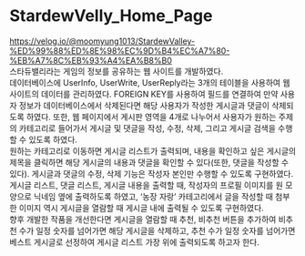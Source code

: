 # StardewVelly_Home_Page
https://velog.io/@moomyung1013/StardewValley-%ED%99%88%ED%8E%98%EC%9D%B4%EC%A7%80-%EB%A7%8C%EB%93%A4%EA%B8%B0   
 스타듀밸리라는 게임의 정보를 공유하는 웹 사이트를 개발하였다.   
 데이터베이스에 UserInfo, UserWrite, UserReply라는 3개의 테이블을 사용하여 웹 사이트의 데이터를 관리하였다. FOREIGN KEY를 사용하여 필드를 연결하여 만약 사용자 정보가 데이터베이스에서 삭제된다면 해당 사용자가 작성한 게시글과 댓글이 삭제되도록 하였다. 또한, 웹 페이지에서 게시판 영역을 4개로 나누어서 사용자가 원하는 주제의 카테고리로 들어가서 게시글 및 댓글을 작성, 수정, 삭제, 그리고 게시글 검색을 수행할 수 있도록 하였다.   
 원하는 카테고리로 이동하면 게시글 리스트가 출력되며, 내용을 확인하고 싶은 게시글의 제목을 클릭하면 해당 게시글의 내용과 댓글을 확인할 수 있다(또한, 댓글을 작성할 수 있다). 게시글과 댓글의 수정, 삭제 기능은 작성자 본인만 수행할 수 있도록 구현하였다. 게시글 리스트, 댓글 리스트, 게시글 내용을 출력할 때, 작성자의 프로필 이미지를 원 모양으로 닉네임 옆에 출력하도록 하였고, ‘농장 자랑’ 카테고리에서 글을 작성할 때 첨부한 이미지 역시 게시글을 열람할 때 게시글 내에 출력될 수 있도록 구현하였다.   
 향후 개발한 작품을 개선한다면 게시글을 열람할 때 추천, 비추천 버튼을 추가하여 비추천 수가 일정 숫자를 넘어가면 해당 게시글을 삭제하고, 추천 수가 일정 숫자를 넘어가면 베스트 게시글로 선정하여 게시글 리스트 가장 위에 출력되도록 하고자 한다.   
